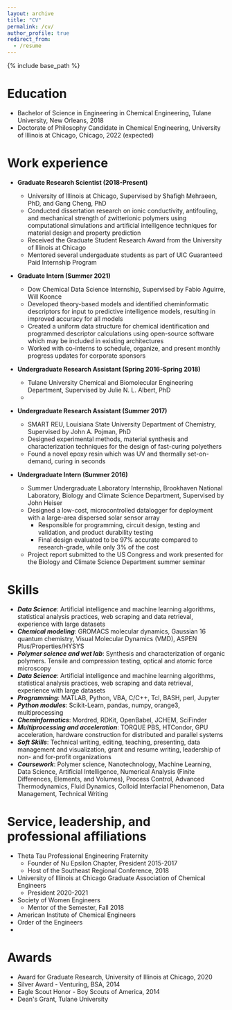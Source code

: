 ```yaml
---
layout: archive
title: "CV"
permalink: /cv/
author_profile: true
redirect_from:
  - /resume
---
```


{% include base_path %}

Education
======
* Bachelor of Science in Engineering in Chemical Engineering, Tulane University, New Orleans, 2018
* Doctorate of Philosophy Candidate in Chemical Engineering, University of Illinois at Chicago, Chicago, 2022 (expected)

Work experience
======
* **Graduate Research Scientist (2018-Present)**
  * University of Illinois at Chicago, Supervised by Shafigh Mehraeen, PhD, and Gang Cheng, PhD
  * Conducted dissertation research on ionic conductivity, antifouling, and mechanical strength of zwitterionic polymers using computational simulations and artificial intelligence techniques for material design and property prediction
  * Received the Graduate Student Research Award from the University of Illinois at Chicago
  * Mentored several undergaduate students as part of UIC Guaranteed Paid Internship Program

* **Graduate Intern (Summer 2021)**
  * Dow Chemical Data Science Internship, Supervised by Fabio Aguirre, Will Koonce
  * Developed theory-based models and identified cheminformatic descriptors for input to predictive intelligence models, resulting in improved accuracy for all models
  * Created a uniform data structure for chemical identification and programmed descriptor calculations using open-source software which may be included in existing architectures
  * Worked with co-interns to schedule, organize, and present monthly progress updates for corporate sponsors

* **Undergraduate Research Assistant (Spring 2016-Spring 2018)**
  * Tulane University Chemical and Biomolecular Engineering Department, Supervised by Julie N. L. Albert, PhD
  *

* **Undergraduate Research Assistant (Summer 2017)**
  * SMART REU, Louisiana State University Department of Chemistry, Supervised by John A. Pojman, PhD
  * Designed experimental methods, material synthesis and characterization techniques for the design of fast-curing polyethers
  * Found a novel epoxy resin which was UV and thermally set-on-demand, curing in seconds

* **Undergraduate Intern (Summer 2016)**
  * Summer Undergraduate Laboratory Internship, Brookhaven National Laboratory, Biology and Climate Science Department, Supervised by John Heiser
  * Designed a low-cost, microcontrolled datalogger for deployment with a large-area dispersed solar sensor array
    * Responsible for programming, circuit design, testing and validation, and product durability testing
    * Final design evaluated to be 97% accurate compared to research-grade, while only 3% of the cost
  * Project report submitted to the US Congress and work presented for the Biology and Climate Science Department summer seminar

Skills
======
* **_Data Science_**: Artificial intelligence and machine learning algorithms, statistical analysis practices, web scraping and data retrieval, experience with large datasets
* **_Chemical modeling_**: GROMACS molecular dynamics, Gaussian 16 quantum chemistry, Visual Molecular Dynamics (VMD), ASPEN Plus/Properties/HYSYS
* **_Polymer science and wet lab_**: Synthesis and characterization of organic polymers. Tensile and compression testing, optical and atomic force microscopy
* **_Data Science_**: Artificial intelligence and machine learning algorithms, statistical analysis practices, web scraping and data retrieval, experience with large datasets
* **_Programming_**: MATLAB, Python, VBA, C/C++, Tcl, BASH, perl, Jupyter
* **_Python modules_**: Scikit-Learn, pandas, numpy, orange3, multiprocessing
* **_Cheminformatics_**: Mordred, RDKit, OpenBabel, JCHEM, SciFinder
* **_Multiprocessing and acceleration_**: TORQUE PBS, HTCondor, GPU acceleration, hardware construction for distributed and parallel systems
* **_Soft Skills_**: Technical writing, editing, teaching, presenting, data management and visualization, grant and resume writing, leadership of non- and for-profit organizations
* **_Coursework_**: Polymer science, Nanotechnology, Machine Learning, Data Science, Artificial Intelligence, Numerical Analysis (Finite Differences, Elements, and Volumes), Process Control, Advanced Thermodynamics, Fluid Dynamics, Colloid Interfacial Phenomenon, Data Management, Technical Writing

<!--
Publications
======
  <ul>{% for post in site.publications %}
    {% include archive-single-cv.html %}
  {% endfor %}</ul>

Talks
======
  <ul>{% for post in site.talks %}
    {% include archive-single-talk-cv.html %}
  {% endfor %}</ul>

Teaching
======
  <ul>{% for post in site.teaching %}
    {% include archive-single-cv.html %}
  {% endfor %}</ul>
-->

Service, leadership, and professional affiliations
======
* Theta Tau Professional Engineering Fraternity
  * Founder of Nu Epsilon Chapter, President 2015-2017
  * Host of the Southeast Regional Conference, 2018
* University of Illinois at Chicago Graduate Association of Chemical Engineers
  * President 2020-2021
* Society of Women Engineers
  * Mentor of the Semester, Fall 2018
* American Institute of Chemical Engineers
* Order of the Engineers
*

Awards
======
* Award for Graduate Research, University of Illinois at Chicago, 2020
* Silver Award - Venturing, BSA, 2014
* Eagle Scout Honor - Boy Scouts of America, 2014
* Dean's Grant, Tulane University
